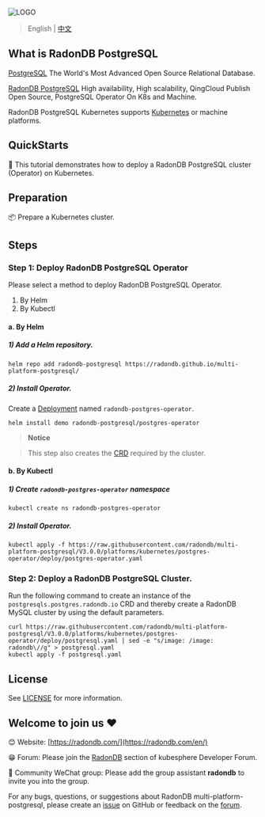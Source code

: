 ![LOGO](https://github.com/radondb/radondb-clickhouse-kubernetes/tree/main/document/_images/logo_radondb.png)
 
> English | [中文](README_zh.md)

## What is RadonDB PostgreSQL

[PostgreSQL](https://www.postgresql.org/) The World's Most Advanced Open Source Relational Database.

[RadonDB PostgreSQL](https://github.com/radondb/multi-platform-postgresql) High availability, High scalability, QingCloud Publish Open Source, PostgreSQL Operator On K8s and Machine.

RadonDB PostgreSQL Kubernetes supports [Kubernetes](https://kubernetes.io) or machine platforms.

## QuickStarts

👀 This tutorial demonstrates how to deploy a RadonDB PostgreSQL cluster (Operator) on Kubernetes.

## Preparation

📦 Prepare a Kubernetes cluster.

## Steps

### Step 1: Deploy RadonDB PostgreSQL Operator

Please select a method to deploy RadonDB PostgreSQL Operator.
1. By Helm
2. By Kubectl

#### a. By Helm

##### 1) Add a Helm repository.

```plain
helm repo add radondb-postgresql https://radondb.github.io/multi-platform-postgresql/
```

##### 2) Install Operator.

Create a [Deployment](https://kubernetes.io/docs/concepts/workloads/controllers/deployment/) named `radondb-postgres-operator`.

```plain
helm install demo radondb-postgresql/postgres-operator
```
> **Notice**

> This step also creates the [CRD](https://kubernetes.io/docs/concepts/extend-kubernetes/api-extension/custom-resources/) required by the cluster.

#### b. By Kubectl

##### 1) Create `radondb-postgres-operator` namespace

```plain
kubectl create ns radondb-postgres-operator
```

##### 2) Install Operator.

```plain
kubectl apply -f https://raw.githubusercontent.com/radondb/multi-platform-postgresql/V3.0.0/platforms/kubernetes/postgres-operator/deploy/postgres-operator.yaml
```

### Step 2: Deploy a RadonDB PostgreSQL Cluster.

Run the following command to create an instance of the `postgresqls.postgres.radondb.io` CRD and thereby create a RadonDB MySQL cluster by using the default parameters.

```plain
curl https://raw.githubusercontent.com/radondb/multi-platform-postgresql/V3.0.0/platforms/kubernetes/postgres-operator/deploy/postgresql.yaml | sed -e "s/image: /image: radondb\//g" > postgresql.yaml
kubectl apply -f postgresql.yaml
```

## License

See [LICENSE](License) for more information.

## Welcome to join us ❤️

😊 Website: [https://radondb.com/](https://radondb.com/en/)

😁 Forum: Please join the [RadonDB](https://kubesphere.com.cn/forum/t/RadonDB) section of kubesphere Developer Forum.

🦉 Community WeChat group: Please add the group assistant **radondb** to invite you into the group.

For any bugs, questions, or suggestions about RadonDB multi-platform-postgresql, please create an [issue](https://github.com/radondb/multi-platform-postgresql/issues) on GitHub or feedback on the [forum](https://kubesphere.com.cn/forum/t/RadonDB).

